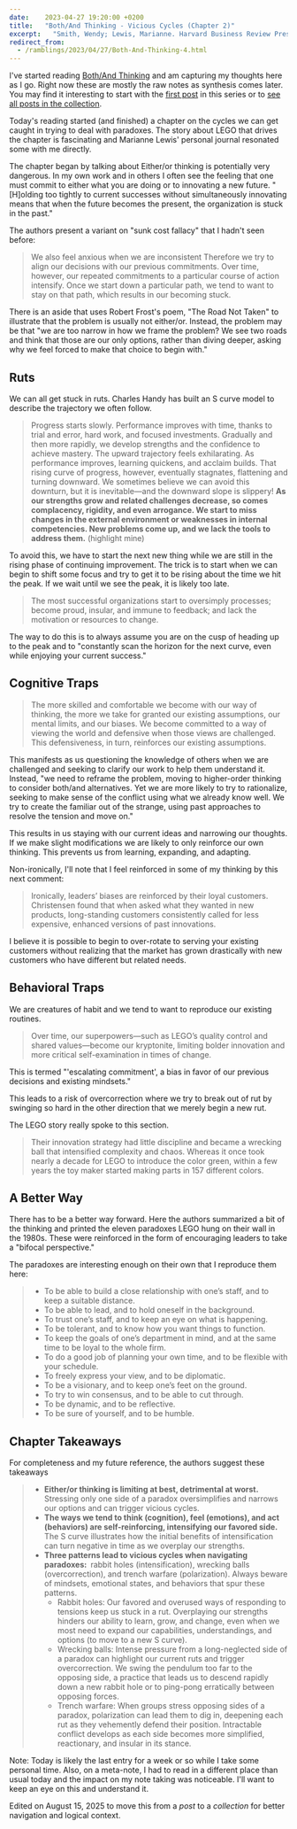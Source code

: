 ```yaml
---
date:    2023-04-27 19:20:00 +0200
title:   "Both/And Thinking - Vicious Cycles (Chapter 2)"
excerpt:   "Smith, Wendy; Lewis, Marianne. Harvard Business Review Press"
redirect_from:
  - /ramblings/2023/04/27/Both-And-Thinking-4.html
---
```


I've started reading [Both/And Thinking](https://bothandthinking.net) and am capturing my thoughts here as I go.  Right now these are mostly the raw notes as synthesis comes later.  You may find it interesting to start with the [first post](/colls/both-and-thinking/1/) in this series or to [see all posts in the collection](/colls/both-and-thinking/index.html).

Today's reading started (and finished) a chapter on the cycles we can get caught in trying to deal with paradoxes.  The story about LEGO that drives the chapter is fascinating and Marianne Lewis' personal journal resonated some with me directly.

The chapter began by talking about Either/or thinking is potentially very dangerous.  In my own work and in others I often see the feeling that one must commit to either what you are doing or to innovating a new future.  "[H]olding too tightly to current successes without simultaneously innovating means that when the future becomes the present, the organization is stuck in the past."

The authors present a variant on "sunk cost fallacy" that I hadn't seen before:

> We also feel anxious when we are inconsistent Therefore we try to align our decisions with our previous commitments. Over time, however, our repeated commitments to a particular course of action intensify. Once we start down a particular path, we tend to want to stay on that path, which results in our becoming stuck.

There is an aside that uses Robert Frost's poem, "The Road Not Taken" to illustrate that the problem is usually not either/or.  Instead, the problem may be that "we are too narrow in how we frame the problem? We see two roads and think that those are our only options, rather than diving deeper, asking why we feel forced to make that choice to begin with."

## Ruts

We can all get stuck in ruts.  Charles Handy has built an S curve model to describe the trajectory we often follow.

> Progress starts slowly. Performance improves with time, thanks to trial and error, hard work, and focused investments. Gradually and then more rapidly, we develop strengths and the confidence to achieve mastery. The upward trajectory feels exhilarating. As performance improves, learning quickens, and acclaim builds. That rising curve of progress, however, eventually stagnates, flattening and turning downward. We sometimes believe we can avoid this downturn, but it is inevitable—and the downward slope is slippery! **As our strengths grow and related challenges decrease, so comes complacency, rigidity, and even arrogance. We start to miss changes in the external environment or weaknesses in internal competencies. New problems come up, and we lack the tools to address them.** (highlight mine)

To avoid this, we have to start the next new thing while we are still in the rising phase of continuing improvement.  The trick is to start when we can begin to shift some focus and try to get it to be rising about the time we hit the peak.  If we wait until we see the peak, it is likely too late.

> The most successful organizations start to oversimply processes; become proud, insular, and immune to feedback; and lack the motivation or resources to change.

The way to do this is to always assume you are on the cusp of heading up to the peak and to "constantly scan the horizon for the next curve, even while enjoying your current success."

## Cognitive Traps

> The more skilled and comfortable we become with our way of thinking, the more we take for granted our existing assumptions, our mental limits, and our biases. We become committed to a way of viewing the world and defensive when those views are challenged. This defensiveness, in turn, reinforces our existing assumptions.

This manifests as us questioning the knowledge of others when we are challenged and seeking to clarify our work to help them understand it.  Instead, "we need to reframe the problem, moving to higher-order thinking to consider both/and alternatives. Yet we are more likely to try to rationalize, seeking to make sense of the conflict using what we already know well. We try to create the familiar out of the strange, using past approaches to resolve the tension and move on."

This results in us staying with our current ideas and narrowing our thoughts.  If we make slight modifications we are likely to only reinforce our own thinking.  This prevents us from learning, expanding, and adapting.

Non-ironically, I'll note that I feel reinforced in some of my thinking by this next comment:

> Ironically, leaders’ biases are reinforced by their loyal customers. Christensen found that when asked what they wanted in new products, long-standing customers consistently called for less expensive, enhanced versions of past innovations.

I believe it is possible to begin to over-rotate to serving your existing customers without realizing that the market has grown drastically with new customers who have different but related needs.

## Behavioral Traps

We are creatures of habit and we tend to want to reproduce our existing routines.

> Over time, our superpowers—such as LEGO’s quality control and shared values—become our kryptonite, limiting bolder innovation and more critical self-examination in times of change.

This is termed "'escalating commitment', a bias in favor of our previous decisions and existing mindsets."

This leads to a risk of overcorrection where we try to break out of rut by swinging so hard in the other direction that we merely begin a new rut.

The LEGO story really spoke to this section.

> Their innovation strategy had little discipline and became a wrecking ball that intensified complexity and chaos. Whereas it once took nearly a decade for LEGO to introduce the color green, within a few years the toy maker started making parts in 157 different colors.

## A Better Way

There has to be a better way forward.  Here the authors summarized a bit of the thinking and printed the eleven paradoxes LEGO hung on their wall in the 1980s.  These were reinforced in the form of encouraging leaders to take a "bifocal perspective."

The paradoxes are interesting enough on their own that I reproduce them here:

> - To be able to build a close relationship with one’s staff, and to keep a suitable distance.
> - To be able to lead, and to hold oneself in the background.
> - To trust one’s staff, and to keep an eye on what is happening.
> - To be tolerant, and to know how you want things to function.
> - To keep the goals of one’s department in mind, and at the same time to be loyal to the whole firm.
> - To do a good job of planning your own time, and to be flexible with your schedule.
> - To freely express your view, and to be diplomatic.
> - To be a visionary, and to keep one’s feet on the ground.
> - To try to win consensus, and to be able to cut through.
> - To be dynamic, and to be reflective.
> - To be sure of yourself, and to be humble.

## Chapter Takeaways

For completeness and my future reference, the authors suggest these takeaways

> - **Either/or thinking is limiting at best, detrimental at worst.**  Stressing only one side of a paradox oversimplifies and narrows our options and can trigger vicious cycles.
> - **The ways we tend to think (cognition), feel (emotions), and act (behaviors) are self-reinforcing, intensifying our favored side.**  The S curve illustrates how the initial benefits of intensification can turn negative in time as we overplay our strengths.
> - **Three patterns lead to vicious cycles when navigating paradoxes:**  rabbit holes (intensification), wrecking balls (overcorrection), and trench warfare (polarization). Always beware of mindsets, emotional states, and behaviors that spur these patterns.
>   - Rabbit holes: Our favored and overused ways of responding to tensions keep us stuck in a rut. Overplaying our strengths hinders our ability to learn, grow, and change, even when we most need to expand our capabilities, understandings, and options (to move to a new S curve).
>   - Wrecking balls: Intense pressure from a long-neglected side of a paradox can highlight our current ruts and trigger overcorrection. We swing the pendulum too far to the opposing side, a practice that leads us to descend rapidly down a new rabbit hole or to ping-pong erratically between opposing forces.
>   - Trench warfare: When groups stress opposing sides of a paradox, polarization can lead them to dig in, deepening each rut as they vehemently defend their position. Intractable conflict develops as each side becomes more simplified, reactionary, and insular in its stance.

Note: Today is likely the last entry for a week or so while I take some personal time.  Also, on a meta-note, I had to read in a different place than usual today and the impact on my note taking was noticeable.  I'll want to keep an eye on this and understand it.

Edited on August 15, 2025 to move this from a *post* to a *collection* for better navigation and logical context.
